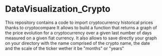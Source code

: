 # DataVisualization_Crypto
This repository contains a code to import cryptocurrency historical prices thanks to cryptocompare
It allows to build a function that returns a graph of the price evolution for a cryptocurrency over a given last number of days measured on a given fiat currency. 
It also allows to save directly your graph on your directory with the name comprised of the crypto name, the date and the scale of the ticker wether it be "months" or "years"

